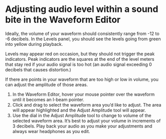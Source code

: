# Adjusting audio level within a sound bite in the Waveform Editor

Ideally, the volume of your waveform should consistently range from -12 to -6 decibels. In the Levels panel, you should see the levels going from green into yellow during playback.

Levels may appear red on occasion, but they should not trigger the peak indicators. Peak indicators are the squares at the end of the level meters that stay red if your audio signal is too hot \(an audio signal exceeding 0 decibels that causes distortion.\)

If there are points in your waveform that are too high or low in volume, you can adjust the amplitude of those areas.

1. In the Waveform Editor, hover your mouse pointer over the waveform until it becomes an I-beam pointer. 
2. Click and drag to select the waveform area you’d like to adjust. The area will appear highlighted and the Adjust Amplitude tool will appear.
3. Use the dial in the Adjust Amplitude tool to change to volume of the selected waveform area. It’s best to adjust your volume in increments of 3 decibels. Play back your audio as you make your adjustments and always wear headphones as you edit.

